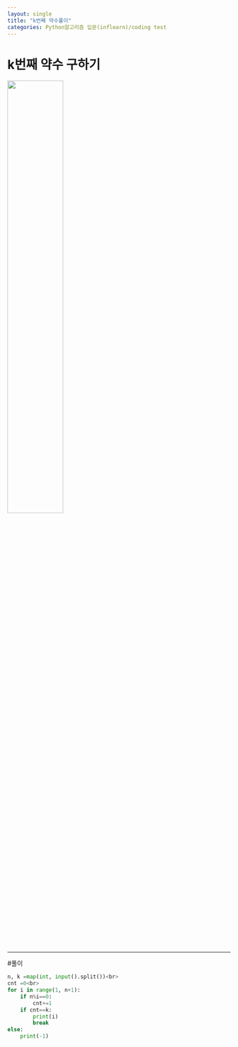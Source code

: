 ```yaml
---
layout: single
title: "k번째 약수풀이"
categories: Python알고리즘 입문(inflearn)/coding test
---
```


# k번째 약수 구하기
<image src="https://user-images.githubusercontent.com/81250039/212628855-88291d70-58ad-4bef-bb04-db7d25c2aa49.png" width="50%" height="50%">

<hr>
#풀이 

```python
n, k =map(int, input().split())<br>
cnt =0<br>
for i in range(1, n+1):
    if n%i==0:
        cnt+=1
    if cnt==k:
        print(i)
        break
else:
    print(-1)
```
